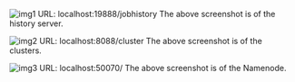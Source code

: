 
![img1](https://github.com/illinoistech-itm/vchandrasekaran/blob/master/ITMD-521/Images/jobhistory.PNG)
URL: localhost:19888/jobhistory
The above screenshot is of the history server.

![img2](https://github.com/illinoistech-itm/vchandrasekaran/blob/master/ITMD-521/Images/cluster.PNG)
URL: localhost:8088/cluster
The above screenshot is of the clusters.

![img3](https://github.com/illinoistech-itm/vchandrasekaran/blob/master/ITMD-521/Images/50070.PNG)
URL: localhost:50070/
The above screenshot is of the Namenode. 